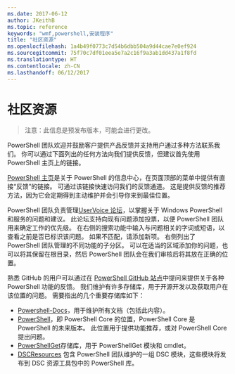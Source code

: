 ```yaml
---
ms.date: 2017-06-12
author: JKeithB
ms.topic: reference
keywords: "wmf,powershell,安装程序"
title: "社区资源"
ms.openlocfilehash: 1a4b49f0773c7d54b6dbb504a9d44cae7e0ef924
ms.sourcegitcommit: 75f70c7df01eea5e7a2c16f9a3ab1dd437a1f8fd
ms.translationtype: HT
ms.contentlocale: zh-CN
ms.lasthandoff: 06/12/2017
---
```

# <a name="community-resources"></a>社区资源 #
> 注意：此信息是预发布版本，可能会进行更改。

PowerShell 团队欢迎并鼓励客户提供产品反馈并支持用户通过多种方法联系我们。
你可以通过下面列出的任何方法向我们提供反馈，但建议首先使用 PowerShell 主页上的链接。  

[PowerShell 主页](https://microsoft.com/powershell)是关于 PowerShell 的信息中心，在页面顶部的菜单中提供有直接“反馈”的链接。 可通过该链接快速访问我们的反馈通道。
这是提供反馈的推荐方法，因为它会定期得到主动维护并会引导你来到最佳位置。  
 
PowerShell 团队负责管理[UserVoice 论坛](https://windowsserver.uservoice.com/forums/301869-powershell/)，以掌握关于 Windows PowerShell 和服务的问题和建议。 此论坛支持向现有问题添加投票，以便 PowerShell 团队用来确定工作的优先级。
在右侧的搜索功能中输入与问题相关的字词或短语，以查看之前是否已标识该问题。
如果不匹配，请添加新项。 右侧列出了 PowerShell 团队管理的不同功能的子分区。
可以在适当的区域添加你的问题，也可以将其保留在根目录，然后 PowerShell 团队会在我们审核后将其放在正确的位置。

熟悉 GitHub 的用户可以通过在 [PowerShell GitHub 站点](https://github.com/powershell)中提问来提供关于各种 PowerShell 功能的反馈。
我们维护有许多存储库，用于开源开发以及获取用户在该位置的问题。 需要指出的几个重要存储库如下：

* [Powershell-Docs](https://github.com/PowerShell/powershell-docs)，用于维护所有文档（包括此内容）。 
* [PowerShell](https://github.com/PowerShell/powershell)，即 PowerShell Core 的位置，PowerShell Core 是 PowerShell 的未来版本。 此位置用于提供功能推荐，或对 PowerShell Core 提出问题。   
* [PowerShellGet](https://github.com/PowerShell/powershellget)存储库，用于 PowerShellGet 模块和 cmdlet。
* [DSCResources](https://github.com/PowerShell/DscResources) 包含 PowerShell 团队维护的一组 DSC 模块，这些模块将发布到 DSC 资源工具包中的 PowerShell 库。

